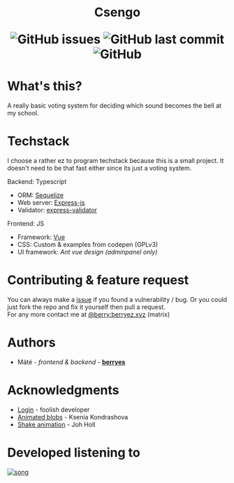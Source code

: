 
<br>
<br>
<h1 align="center"> Csengo

<br>

 ![GitHub issues](https://img.shields.io/github/issues/berryes/csengo?color=%23BF1363&style=for-the-badge) ![GitHub last commit](https://img.shields.io/github/last-commit/berryes/csengo?color=%23BF1363&logoColor=%23BF1363&style=for-the-badge) ![GitHub](https://img.shields.io/github/license/berryes/csengo?color=%23BF1363&logoColor=%23BF1363&style=for-the-badge)
</h1>

# What's this?
A really basic voting system for deciding which sound becomes the bell at my school.

# Techstack
I choose a rather ez to program techstack because this is a small project. It doesn't need to be that fast either since its just a voting system.

Backend: Typescript
- ORM: [Sequelize](https://sequelize.org/)
- Web server: [Express-js](https://expressjs.com/)
- Validator: [express-validator](https://express-validator.github.io/docs)

Frontend: JS
- Framework: [Vue](https://vuejs.org/)
- CSS: Custom & examples from codepen (GPLv3)
- UI framework: *Ant vue design (adminpanel only)*

# Contributing & feature request
You can always make a [issue](https://github.com/berryes/csengo/issues) if you found a vulnerability / bug.
Or you could just fork the repo and fix it yourself then pull a request. <br>
For any more contact me at [@berry:berryez.xyz](https://matrix.to/#/@berry:berryez.xyz) (matrix)

# Authors 
- Máté - *frontend & backend* - [**berryes**](https://matrix.to/#/@berry:berryez.xyz)

# Acknowledgments
- [Login](https://codepen.io/fghty/pen/PojKNEG) - foolish developer
- [Animated blobs](https://codepen.io/ksenia-k/pen/jXbWaJ) - Ksenia Kondrashova
- [Shake animation](https://codepen.io/johholl/pen/GpbgJW) - Joh Holl


# Developed listening to 
[![song](https://github.com/berryes/csengo/blob/main/assets/view.svg?raw=true)](https://open.spotify.com/track/2G0c5XvospcOSyA3t1W2X2?si=67f3ee577ce74012)